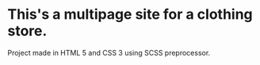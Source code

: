 # This's a multipage site for a clothing store.
Project made in HTML 5 and CSS 3 using SCSS preprocessor.
